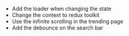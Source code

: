- Add the loader when changing the state
- Change the context to redux toolkit
- Use the infinite scrolling in the trending page
- Add the debounce on the search bar
